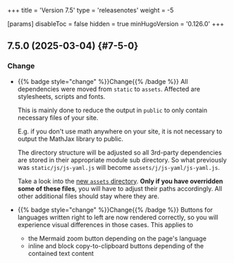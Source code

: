 +++
title = 'Version 7.5'
type = 'releasenotes'
weight = -5

[params]
  disableToc = false
  hidden = true
  minHugoVersion = '0.126.0'
+++

## 7.5.0 (2025-03-04) {#7-5-0}

### Change

- {{% badge style="change" %}}Change{{% /badge %}} All dependencies were moved from `static` to `assets`. Affected are stylesheets, scripts and fonts.

  This is mainly done to reduce the output in `public` to only contain necessary files of your site.

  E.g. if you don't use math anywhere on your site, it is not necessary to output the MathJax library to public.

  The directory structure will be adjusted so all 3rd-party dependencies are stored in their appropriate module sub directory. So what previously was `static/js/js-yaml.js` will become `assets/j/js-yaml/js-yaml.js`.

  Take a look into the [new `assets` directory](https://github.com/McShelby/hugo-theme-relearn/tree/main/assets). **Only if you have overridden some of these files**, you will have to adjust their paths accordingly. All other additional files should stay where they are.

- {{% badge style="change" %}}Change{{% /badge %}} Buttons for languages written right to left are now rendered correctly, so you will experience visual differences in those cases. This applies to

  - the Mermaid zoom button depending on the page's language
  - inline and block copy-to-clipboard buttons depending of the contained text content
